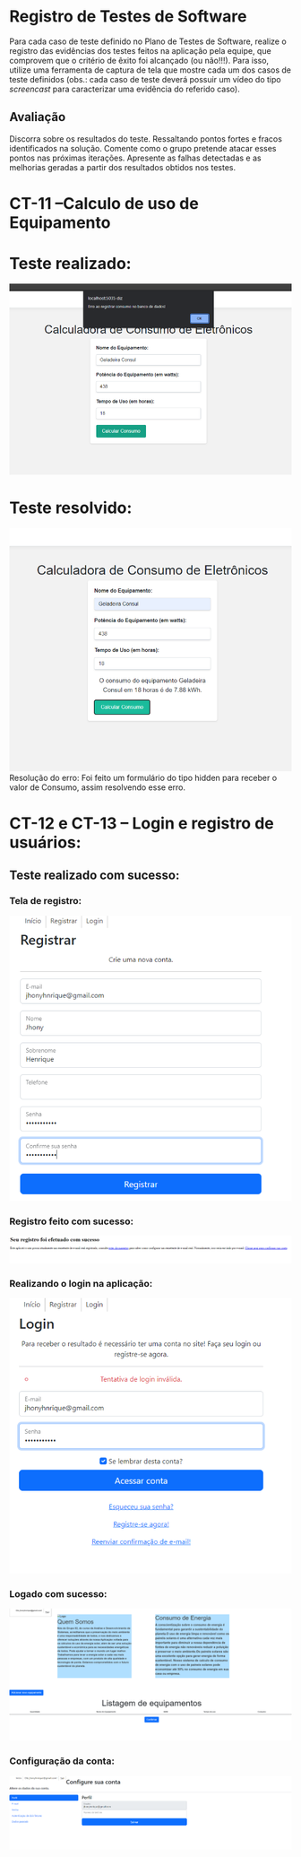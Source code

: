 # Registro de Testes de Software
Para cada caso de teste definido no Plano de Testes de Software, realize o registro das evidências dos testes feitos na aplicação pela equipe, que comprovem que o critério de êxito foi alcançado (ou não!!!). Para isso, utilize uma ferramenta de captura de tela que mostre cada um dos casos de teste definidos (obs.: cada caso de teste deverá possuir um vídeo do tipo _screencast_ para caracterizar uma evidência do referido caso).

## Avaliação
Discorra sobre os resultados do teste. Ressaltando pontos fortes e fracos identificados na solução. Comente como o grupo pretende atacar esses pontos nas próximas iterações. Apresente as falhas detectadas e as melhorias geradas a partir dos resultados obtidos nos testes.



# CT-11 –Calculo de uso de Equipamento
# Teste realizado:
<img src="https://github.com/ICEI-PUC-Minas-PMV-ADS/pmv-ads-2023-1-e2-proj-int-t2-mapeamento-consumo-energetico/blob/main/docs/img/errotestedeuso11.png">

# Teste resolvido:
<img src="https://github.com/ICEI-PUC-Minas-PMV-ADS/pmv-ads-2023-1-e2-proj-int-t2-mapeamento-consumo-energetico/blob/main/docs/img/testeresolvido11.png">
Resolução do erro: Foi feito um formulário do tipo hidden para receber o valor de Consumo, assim resolvendo esse erro.




# CT-12 e CT-13 – Login e registro de usuários:
## Teste realizado com sucesso:
### Tela de registro:
<div align="center"><img src= https://github.com/ICEI-PUC-Minas-PMV-ADS/pmv-ads-2023-1-e2-proj-int-t2-mapeamento-consumo-energetico/blob/283af194cf1d439deb10ebf496618e3503265a3d/docs/img/Tela%20de%20registro.png></div>

### Registro feito com sucesso:
<div align="center"><img src= https://github.com/ICEI-PUC-Minas-PMV-ADS/pmv-ads-2023-1-e2-proj-int-t2-mapeamento-consumo-energetico/blob/283af194cf1d439deb10ebf496618e3503265a3d/docs/img/Registro%20feito%20com%20sucesso.png></div>

### Realizando o login na aplicação:
<div align="center"><img src= https://github.com/ICEI-PUC-Minas-PMV-ADS/pmv-ads-2023-1-e2-proj-int-t2-mapeamento-consumo-energetico/blob/283af194cf1d439deb10ebf496618e3503265a3d/docs/img/Login.png></div>

### Logado com sucesso:
<div align="center"><img src= https://github.com/ICEI-PUC-Minas-PMV-ADS/pmv-ads-2023-1-e2-proj-int-t2-mapeamento-consumo-energetico/blob/283af194cf1d439deb10ebf496618e3503265a3d/docs/img/Tela%20de%20login%20ok.png></div>

### Configuração da conta:
<div align="center"><img src= https://github.com/ICEI-PUC-Minas-PMV-ADS/pmv-ads-2023-1-e2-proj-int-t2-mapeamento-consumo-energetico/blob/283af194cf1d439deb10ebf496618e3503265a3d/docs/img/Configurações%20de%20usuário.png></div>

